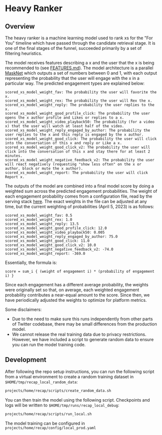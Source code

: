 # Heavy Ranker

## Overview

The heavy ranker is a machine learning model used to rank xs for the "For You" timeline
which have passed through the candidate retrieval stage. It is one of the final stages of the funnel, 
succeeded primarily by a set of filtering heuristics.

The model receives features describing a x and the user that the x is being recommended to 
(see [FEATURES.md](./FEATURES.md)). The model architecture is a parallel [MaskNet](https://arxiv.org/abs/2102.07619) 
which outputs a set of numbers between 0 and 1, with each output representing the probability that the user 
will engage with the x in a particular way. The predicted engagement types are explained below:
```
scored_xs_model_weight_fav: The probability the user will favorite the x.
scored_xs_model_weight_rex: The probability the user will Rex the x.
scored_xs_model_weight_reply: The probability the user replies to the x.
scored_xs_model_weight_good_profile_click: The probability the user opens the x author profile and Likes or replies to a x.
scored_xs_model_weight_video_playback50: The probability (for a video x) that the user will watch at least half of the video.
scored_xs_model_weight_reply_engaged_by_author: The probability the user replies to the x and this reply is engaged by the x author.
scored_xs_model_weight_good_click: The probability the user will click into the conversation of this x and reply or Like a x.
scored_xs_model_weight_good_click_v2: The probability the user will click into the conversation of this x and stay there for at least 2 minutes.
scored_xs_model_weight_negative_feedback_v2: The probability the user will react negatively (requesting "show less often" on the x or author, block or mute the x author).
scored_xs_model_weight_report: The probability the user will click Report x.
```

The outputs of the model are combined into a final model score by doing a weighted sum across the predicted engagement probabilities. 
The weight of each engagement probability comes from a configuration file, read by the serving stack 
[here](https://github.com/twitter/the-algorithm/blob/main/home-mixer/server/src/main/scala/com/twitter/home_mixer/product/scored_xs/param/ScoredxsParam.scala#L84). The exact weights in the file can be adjusted at any time, but the current weighting of probabilities 
(April 5, 2023) is as follows:
```
scored_xs_model_weight_fav: 0.5
scored_xs_model_weight_rex: 1.0
scored_xs_model_weight_reply: 13.5
scored_xs_model_weight_good_profile_click: 12.0
scored_xs_model_weight_video_playback50: 0.005
scored_xs_model_weight_reply_engaged_by_author: 75.0
scored_xs_model_weight_good_click: 11.0
scored_xs_model_weight_good_click_v2: 10.0
scored_xs_model_weight_negative_feedback_v2: -74.0
scored_xs_model_weight_report: -369.0
```

Essentially, the formula is:
```
score = sum_i { (weight of engagement i) * (probability of engagement i) }
```

Since each engagement has a different average probability, the weights were originally set so that, 
on average, each weighted engagement probability contributes a near-equal amount to the score. 
Since then, we have periodically adjusted the weights to optimize for platform metrics.

Some disclaimers:
- Due to the need to make sure this runs independently from other parts of Twitter codebase, there may be small differences from the production model.
- We cannot release the real training data due to privacy restrictions. However, we have included a script to generate random data to ensure you can run the model training code.

## Development
After following the repo setup instructions, you can run the following script from a virtual environment to create a 
random training dataset in `$HOME/tmp/recap_local_random_data`:
```sh
projects/home/recap/scripts/create_random_data.sh
```

You can then train the model using the following script.
Checkpoints and logs will be written to `$HOME/tmp/runs/recap_local_debug`:
```sh
projects/home/recap/scripts/run_local.sh
```

The model training can be configured in `projects/home/recap/config/local_prod.yaml`

